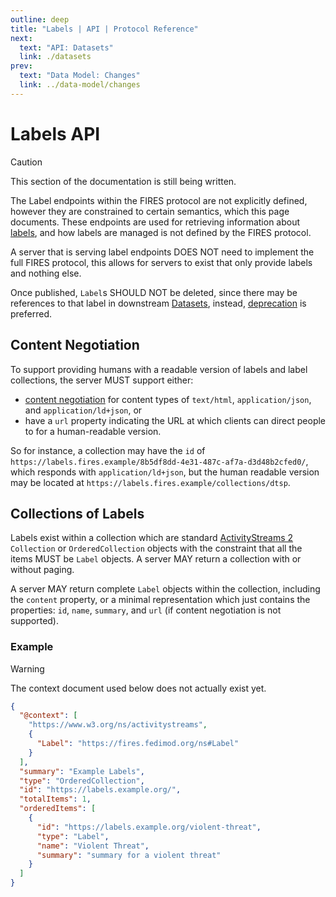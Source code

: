```yaml
---
outline: deep
title: "Labels | API | Protocol Reference"
next:
  text: "API: Datasets"
  link: ./datasets
prev:
  text: "Data Model: Changes"
  link: ../data-model/changes
---
```


# Labels API

> [!CAUTION]
> This section of the documentation is still being written.

The Label endpoints within the FIRES protocol are not explicitly defined, however they are constrained to certain semantics, which this page documents. These endpoints are used for retrieving information about [labels](/concepts/labels.md), and how labels are managed is not defined by the FIRES protocol.

A server that is serving label endpoints DOES NOT need to implement the full FIRES protocol, this allows for servers to exist that only provide labels and nothing else.

Once published, `Label`s SHOULD NOT be deleted, since there may be references to that label in downstream [Datasets](../types/datasets.md), instead, [deprecation](../types/labels.md#deprecation-of-labels) is preferred.


## Content Negotiation

To support providing humans with a readable version of labels and label collections, the server MUST support either:
* [content negotiation][2] for content types of `text/html`, `application/json`, and `application/ld+json`, or
* have a `url` property indicating the URL at which clients can direct people to for a human-readable version.

So for instance, a collection may have the `id` of `https://labels.fires.example/8b5df8dd-4e31-487c-af7a-d3d48b2cfed0/`, which responds with `application/ld+json`, but the human readable version may be located at `https://labels.fires.example/collections/dtsp`.

## Collections of Labels

Labels exist within a collection which are standard [ActivityStreams 2][1] `Collection` or `OrderedCollection` objects with the constraint that all the items MUST be `Label` objects. A server MAY return a collection with or without paging.

A server MAY return complete `Label` objects within the collection, including the `content` property, or a minimal representation which just contains the properties: `id`, `name`, `summary`, and `url` (if content negotiation is not supported).

### Example

> [!WARNING]
> The context document used below does not actually exist yet.

```json
{
  "@context": [
    "https://www.w3.org/ns/activitystreams",
    {
      "Label": "https://fires.fedimod.org/ns#Label"
    }
  ],
  "summary": "Example Labels",
  "type": "OrderedCollection",
  "id": "https://labels.example.org/",
  "totalItems": 1,
  "orderedItems": [
    {
      "id": "https://labels.example.org/violent-threat",
      "type": "Label",
      "name": "Violent Threat",
      "summary": "summary for a violent threat"
    }
  ]
}
```

[1]: https://www.w3.org/TR/activitystreams-core/
[2]: https://developer.mozilla.org/en-US/docs/Web/HTTP/Guides/Content_negotiation
